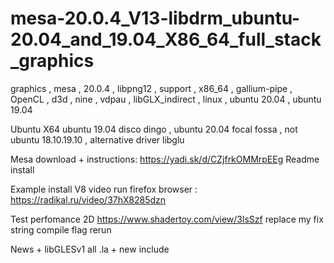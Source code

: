 # mesa-20.0.4_V13-libdrm_ubuntu-20.04_and_19.04_X86_64_full_stack_graphics
graphics , mesa , 20.0.4 , libpng12 , support , x86_64 , gallium-pipe , OpenCL , d3d , nine , vdpau , libGLX_indirect , linux , ubuntu 20.04 , ubuntu 19.04

Ubuntu X64 ubuntu 19.04 disco dingo , ubuntu 20.04 focal fossa , not ubuntu 18.10.19.10 , alternative driver libglu

Mesa download + instructions: https://yadi.sk/d/CZjfrkOMMrpEEg Readme install

Example install V8 video run firefox browser : https://radikal.ru/video/37hX8285dzn

Test perfomance 2D https://www.shadertoy.com/view/3lsSzf replace my fix string compile flag rerun

News + libGLESv1 all .la + new include
